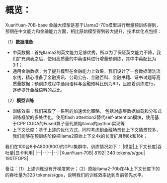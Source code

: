 # 概览：
XuanYuan-70B-base 金融大模型是基于Llama2-70b模型进行增量预训练得到，预期在中文能力和金融能力方面，相比原始模型得到较大提升，技术优化点包括：

（1）**数据准备**

- 中英数据：首先llama2的英文能力足够优秀，所以为了保证英文能力不降，我们扩充词表之后，使用高质量的中英语料进行增量预训练，其中中英配比为3:1；
- 通用金融数据：为了提升模型在金融能力上效果，我们设计了一套数据清洗流水线，精心准备了金融资讯、公司公告、金融百科、金融书籍、证书试题等高质量数据；预训练过程中通用语料与金融预料比例为9:1，且随着训练进行，逐步提升金融语料的占比。

（2）**模型训练**
- 训练效率：我们采取了一系列的加速优化策略， 包括对底层数据加载和分布式训练框架的多处优化，使用flash attention2替代self-attention模块，使用基于CPP CUDA的Fused算子替代原始llama的python实现等
- 上下文长度：基于上述的优化方式，同时考虑到金融场景长上下文情景较多，我们能够在预训练阶段把llama2原始上下文4k的长度扩展到8k和16k；

我们在100台8卡A800(80G)的GPU集群中，训练情况如下：
|模型|上下文长度|吞吐量|显卡利用|
|--|--|--|--|
|XuanYuan-70B|	8192|	340 tokens/s/gpu|	190TFOPS|

备注：（1）上述训练没有开梯度累计；（2）原始llama2-70b在4k上下文长度下的的吞吐量为323 tokens/s/gpu，说明我们的训练效率达到当前领先水平。
